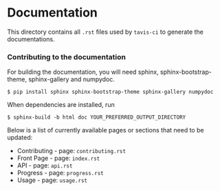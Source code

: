 # Documentation 

This directory contains all `.rst` files used by `tavis-ci` to generate the documentations. 

### Contributing to the documentation

For building the documentation, you will need sphinx, sphinx-bootstrap-theme, sphinx-gallery and numpydoc.

```
$ pip install sphinx sphinx-bootstrap-theme sphinx-gallery numpydoc
```

When dependencies are installed, run

```
$ sphinx-build -b html doc YOUR_PREFERRED_OUTPUT_DIRECTORY
```

Below is a list of currently available pages or sections that need to be updated:

* Contributing - page: `contributing.rst`
* Front Page - page: `index.rst`
* API - page: `api.rst`
* Progress - page: `progress.rst`
* Usage	- page: `usage.rst` 


